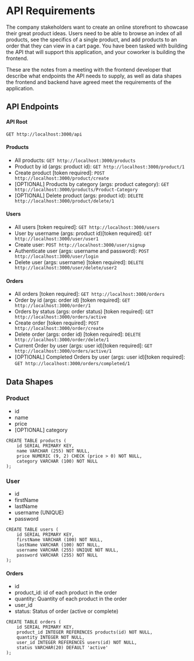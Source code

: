 # API Requirements
The company stakeholders want to create an online storefront to showcase their great product ideas. Users need to be able to browse an index of all products, see the specifics of a single product, and add products to an order that they can view in a cart page. You have been tasked with building the API that will support this application, and your coworker is building the frontend.

These are the notes from a meeting with the frontend developer that describe what endpoints the API needs to supply, as well as data shapes the frontend and backend have agreed meet the requirements of the application. 

## API Endpoints

#### API Root
`GET http://localhost:3000/api`

#### Products
- All products: `GET http://localhost:3000/products`
- Product by id (args: product id): `GET http://localhost:3000/product/1`
- Create product [token required]: `POST http://localhost:3000/product/create`
- [OPTIONAL] Products by category (args: product category): `GET http://localhost:3000/products/Product-Category`
- [OPTIONAL] Delete product (args: product id): `DELETE http://localhost:3000/product/delete/1`

#### Users
- All users [token required]: `GET http://localhost:3000/users`
- User by username (args: product id)[token required]: `GET http://localhost:3000/user/user1`
- Create user: `POST http://localhost:3000/user/signup`
- Authenticate user (args: username and password): `POST http://localhost:3000/user/login`
- Delete user (args: username) [token required]: `DELETE http://localhost:3000/user/delete/user2`

#### Orders
- All orders [token required]: `GET http://localhost:3000/orders`
- Order by id (args: order id) [token required]: `GET http://localhost:3000/order/1`
- Orders by status (args: order status) [token required]: `GET http://localhost:3000/orders/active`
- Create order [token required]: `POST http://localhost:3000/order/create`
- Delete order (args: order id) [token required]: `DELETE http://localhost:3000/order/delete/1`
- Current Order by user (args: user id)[token required]: `GET http://localhost:3000/orders/active/1`
- [OPTIONAL] Completed Orders by user (args: user id)[token required]: `GET http://localhost:3000/orders/completed/1`

## Data Shapes
### Product
-  id
- name
- price
- [OPTIONAL] category

```
CREATE TABLE products (
    id SERIAL PRIMARY KEY,
    name VARCHAR (255) NOT NULL,
    price NUMERIC (9, 2) CHECK (price > 0) NOT NULL,
    category VARCHAR (100) NOT NULL
);
```

### User
- id
- firstName
- lastName
- username (UNIQUE)
- password

```
CREATE TABLE users (
    id SERIAL PRIMARY KEY,
    firstName VARCHAR (100) NOT NULL,
    lastName VARCHAR (100) NOT NULL,
    username VARCHAR (255) UNIQUE NOT NULL,
    password VARCHAR (255) NOT NULL
);
```

#### Orders
- id
- product_id: id of each product in the order
- quantity: Quantity of each product in the order
- user_id
- status: Status of order (active or complete)

```
CREATE TABLE orders (
    id SERIAL PRIMARY KEY,
    product_id INTEGER REFERENCES products(id) NOT NULL,
    quantity INTEGER NOT NULL,
    user_id INTEGER REFERENCES users(id) NOT NULL,
    status VARCHAR(20) DEFAULT 'active'
);
```
